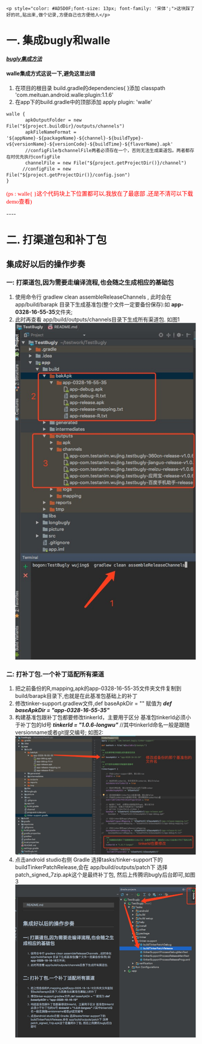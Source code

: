 ```
<p style="color: #AD5D0F;font-size: 13px; font-family: '宋体';">这块踩了好的坑,贴出来,做个记录,方便自己也方便他人</p>
```
# 一. 集成bugly和walle
####  *[bugly集成方法](https://bugly.qq.com/docs/user-guide/instruction-manual-android-hotfix/?v=20180119105842)*
####  walle集成方式这说一下,避免这里出错

1. 在项目的根目录 build.gradle的dependencies{ }添加  classpath 'com.meituan.android.walle:plugin:1.1.6'
2. 在app下的build.gradle中的顶部添加 apply plugin: 'walle'
```
walle {
       apkOutputFolder = new File("${project.buildDir}/outputs/channels")
       apkFileNameFormat = '${appName}-${packageName}-${channel}-${buildType}-v${versionName}-${versionCode}-${buildTime}-${flavorName}.apk'
       //configFile与channelFile两者必须存在一个，否则无法生成渠道包。两者都存在时优先执行configFile
       channelFile = new File("${project.getProjectDir()}/channel")
      //configFile = new File("${project.getProjectDir()}/config.json")
}

```
<p style="color: #ff0000;font-size: 15px; font-family: '宋体';">(ps : walle{ }这个代码块上下位置都可以,我放在了最底部 ,还是不清可以下载demo查看)</p>
----

# 二. 打渠道包和补丁包

## 集成好以后的操作步奏

### 一: 打渠道包,因为需要走编译流程,也会随之生成相应的基础包

1. 使用命令行 gradlew clean assembleReleaseChannels , 此时会在app/build/barapk 目录下生成基准包(整个文件一定要备份保存):如 **app-0328-16-55-35**文件夹;
2. 此时再查看 app/build/outputs/channels目录下生成所有渠道包. 如图1 ![](./picture/pic1.png)

### 二: 打补丁包.一个补丁适配所有渠道


1. 把之前备份的R,mapping,apk的app-0328-16-55-35文件夹文件复制到build/barapk目录下,也就是在此基准包基础上的补丁
2. 修改tinker-support.gradlew文件,def baseApkDir = "" 赋值为 ***def baseApkDir = "app-0328-16-55-35"***
3. 构建基准包跟补丁包都要修改tinkerId，主要用于区分  基准包tinkerId必须小于补丁包的Id号
        ***tinkerId = "1.0.6-longwu"***  //其中tinkerId命名一般是跟随versionname或者git提交编号; 如图2:![](./picture/pic2.png)
4. 点击android studio右侧 Gradle 选择tasks/tinker-support下的buildTinkerPatchRelease,会在 app/build/outputs/patch下 选择patch_signed_7zip.apk这个是最终补丁包,
然后上传腾讯bugly后台即可,如图3 ![](./picture/pic3.png)

